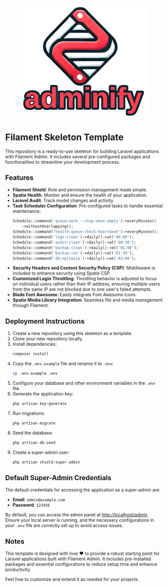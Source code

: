 <p align="center"><img src="https://github.com/daniacademy/filament-skeleton/blob/c21d336b05e91e2ddc0914611d3fbe74555f9f88/public/images/adminify.png" width="400" alt="Adminify Logo"></a></p>

# Filament Skeleton Template

This repository is a ready-to-use skeleton for building Laravel applications with Filament Admin. It includes several pre-configured packages and functionalities to streamline your development process.

## Features

-   **Filament Shield**: Role and permission management made simple.
-   **Spatie Health**: Monitor and ensure the health of your application.
-   **Laravel Audit**: Track model changes and activity.
-   **Task Scheduler Configuration**: Pre-configured tasks to handle essential maintenance:
    ```php
    Schedule::command('queue:work --stop-when-empty')->everyMinute()
        ->withoutOverlapping();
    Schedule::command('health:queue-check-heartbeat')->everyMinute();
    Schedule::command('logs:clean')->daily()->at('00:00');
    Schedule::command('audit:clean')->daily()->at('00:30');
    Schedule::command('backup:clean')->daily()->at('01:00');
    Schedule::command('backup:run')->daily()->at('01:30');
    Schedule::command('db:optimize')->daily()->at('03:00');
    ```
-   **Security Headers and Content Security Policy (CSP)**: Middleware is included to enhance security using Spatie CSP.
-   **Customized Login Throttling**: Throttling behavior is adjusted to focus on individual users rather than their IP address, ensuring multiple users from the same IP are not blocked due to one user's failed attempts.
-   **Blade Font Awesome**: Easily integrate Font Awesome icons.
-   **Spatie Media Library Integration**: Seamless file and media management through Filament.

## Deployment Instructions

1. Create a new repository using this skeleton as a template.
2. Clone your new repository locally.
3. Install dependencies:
    ```bash
    composer install
    ```
4. Copy the `.env.example` file and rename it to `.env`:
    ```bash
    cp .env.example .env
    ```
5. Configure your database and other environment variables in the `.env` file.
6. Generate the application key:
    ```bash
    php artisan key:generate
    ```
7. Run migrations:
    ```bash
    php artisan migrate
    ```
8. Seed the database:
    ```bash
    php artisan db:seed
    ```
9. Create a super-admin user:
    ```bash
    php artisan shield:super-admin
    ```

## Default Super-Admin Credentials

The default credentials for accessing the application as a super-admin are:

-   **Email**: `admin@example.com`
-   **Password**: `123456`

By default, you can access the admin panel at [http://localhost/admin](http://localhost/admin). Ensure your local server is running, and the necessary configurations in your `.env` file are correctly set up to avoid access issues.

## Notes

This template is designed with love ❤️ to provide a robust starting point for Laravel applications built with Filament Admin. It includes pre-installed packages and essential configurations to reduce setup time and enhance productivity.

Feel free to customize and extend it as needed for your projects.
